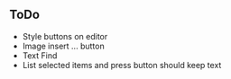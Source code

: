 ## ToDo
  + Style buttons on editor
  + Image insert ... button
  + Text Find
  + List selected items and press button should keep text
